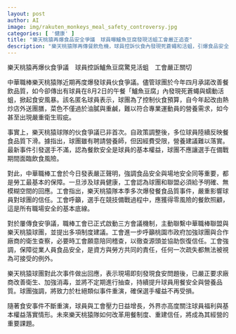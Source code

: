 ```yaml
---
layout: post
author: AI
image: img/rakuten_monkeys_meal_safety_controversy.jpg
categories: [ '健康' ]
title: "樂天桃猿再爆食品安全爭議　球員曝鱸魚豆腐發現活蛆工會嚴正追查"
description: "樂天桃猿隊再傳餐飲危機，球員控訴伙食內發現死蒼蠅和活蛆，引爆食品安全疑慮。球團遭批預算縮減導致營養不良與衛生疏漏，多名選手累積不滿。中華職棒工會嚴正聲明，啟動三方會議機制並敦促政府稽查、球團改善。外界高度關注樂天桃猿如何改革用餐制度，重建球員與公眾信任。"
---
```

樂天桃猿再爆伙食爭議　球員控訴鱸魚豆腐驚見活蛆　工會嚴正關切

中華職棒樂天桃猿隊近期再度爆發球員伙食爭議。儘管球團於今年四月承諾改善餐飲品質，如今卻傳出有球員在8月2日的午餐「鱸魚豆腐」內發現死蒼蠅與蠕動活蛆，掀起食安風暴。該名匿名球員表示，球團為了控制伙食預算，自今年起改由熱炒店外送團膳，菜色不僅過於油膩與重鹹，難以符合專業運動員的營養需求，如今甚至出現嚴重衛生瑕疵。

事實上，樂天桃猿球隊的伙食爭議已非首次。自政策調整後，多位球員陸續反映餐食品質下滑。據指出，球團雖有聘請營養師，但因經費受限，營養建議難以落實。最新事件引發選手不滿，認為餐飲安全是球員的基本權益，球團不應讓選手在備戰期間面臨飲食風險。

對此，中華職棒工會於今日發表嚴正聲明，強調食品安全與場地安全同等重要，都是勞工最基本的保障。一旦涉及球員健康，工會認為球團和聯盟必須給予明確、無模糊空間的回應。工會指出，樂天桃猿隊本季多次爆發餐食品質事件，嚴重影響球員對球團的信任。工會呼籲，選手在競技備戰過程中，應獲得零風險的餐飲照顧，這是所有職場安全的基本底線。

對於屢傳食安爭議，職棒工會已正式啟動三方會議機制，主動聯繫中華職棒聯盟與樂天桃猿球團，並提出多項制度建議。工會進一步呼籲桃園市政府加強球團與合作廠商的衛生查察，必要時工會願意陪同稽查，以徹查源頭並協助恢復信任。工會強調，保障從業人員食品安全，是資方與勞方共同的責任，任何一次疏失都無法被視為可接受的例外。

樂天桃猿球團對此次事件做出回應，表示現場即刻發現食安問題後，已嚴正要求廠商改善衛生、加強消毒，並將不定期進行抽查，持續提升球員用餐安全與營養品質。球團強調，將致力於杜絕類似事件重演，確保選手權益不再受損。

隨著食安事件不斷重演，球員與工會壓力日益增長，外界亦高度關注球員福利與基本權益落實情形。未來樂天桃猿隊如何改革用餐制度、重建信任，將成為其經營的重要課題。